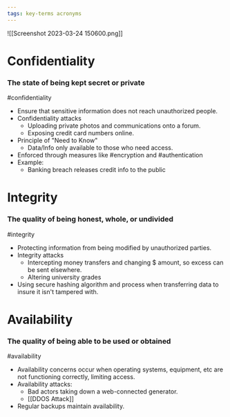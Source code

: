 ```yaml
---
tags: key-terms acronyms
---
```


 
 ![[Screenshot 2023-03-24 150600.png]]
 # Confidentiality
 ### The state of being kept secret or private
 #confidentiality
 - Ensure that sensitive information does not reach unauthorized people.
 - Confidentiality attacks
	 - Uploading private photos and communications onto a forum.
	 - Exposing credit card numbers online.
- Principle of "Need to Know"
	- Data/Info only available to those who need access.
- Enforced through measures like #encryption and #authentication
- Example:
	- Banking breach releases credit info to the public

# Integrity
### The quality of being honest, whole, or undivided
#integrity
- Protecting information from being modified by unauthorized parties.
- Integrity attacks
	- Intercepting money transfers and changing $ amount, so excess can be sent elsewhere.
	- Altering university grades
- Using secure hashing algorithm and process when transferring data to insure it isn't tampered with.

# Availability
### The quality of being able to be used or obtained
#availability
- Availability concerns occur when operating systems, equipment, etc are not functioning correctly, limiting access.
- Availability attacks:
	- Bad actors taking down a web-connected generator.
	- [[DDOS Attack]]
- Regular backups maintain availability.
